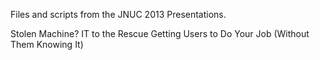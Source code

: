 Files and scripts from the JNUC 2013 Presentations.

Stolen Machine? IT to the Rescue
Getting Users to Do Your Job (Without Them Knowing It)